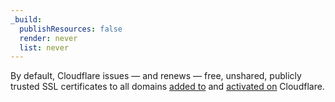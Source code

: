 ```yaml
---
_build:
  publishResources: false
  render: never
  list: never
---
```


By default, Cloudflare issues — and renews — free, unshared, publicly trusted SSL certificates to all domains [added to](/fundamentals/setup/account-setup/add-site/) and [activated on](/dns/zone-setups/reference/domain-status/) Cloudflare.
